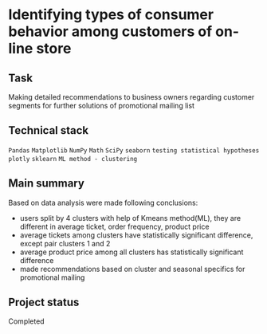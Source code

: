 # Identifying types of consumer behavior among customers of on-line store

## Task

Making detailed recommendations to business owners regarding customer segments for further solutions of promotional mailing list

## Technical stack

`Pandas` `Matplotlib` `NumPy` `Math` `SciPy` `seaborn` `testing statistical hypotheses` `plotly` `sklearn` `ML method - clustering`

## Main summary

Based on data analysis were made following conclusions:
- users split by 4 clusters with help of Kmeans method(ML), they are different in average ticket, order frequency, product price
- average tickets among clusters have statistically significant difference, except pair clusters 1 and 2
- average product price among all clusters has statistically significant difference
- made recommendations based on cluster and seasonal specifics for promotional mailing

## Project status

Completed
